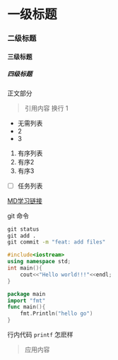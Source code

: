# 一级标题
### 二级标题
#### 三级标题
##### 四级标题
正文部分
> 引用内容
> 换行
> 1

+ 无需列表
+  2
+  3


1. 有序列表
2. 有序2
3. 有序3

+ [ ] 任务列表

[MD学习链接](https://docs.github.com/cn/get-started/writing-on-github/getting-started-with-writing-and-formatting-on-github/basic-writing-and-formatting-syntax)

git 命令
```cmd
git status
git add .
git commit -m "feat: add files"
```

```c++
#include<iostream>
using namespace std;
int main(){
    cout<<"Hello world!!!"<<endl;
}
```

```go
package main
import "fmt"
func main(){
    fmt.Println("hello go") 
}
```

行内代码 `printf` 怎麽样

> 应用内容

